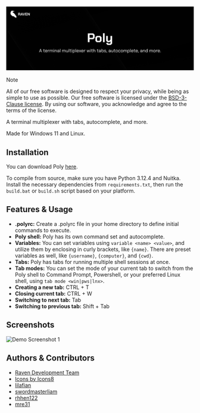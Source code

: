 <p align="center">
  <img src="banner.png" alt="Banner" width="800">
</p>

> [!NOTE]
> All of our free software is designed to respect your privacy, while being as simple to use as possible. Our free software is licensed under the [BSD-3-Clause license](https://ravendevteam.org/files/BSD-3-Clause.txt). By using our software, you acknowledge and agree to the terms of the license.

A terminal multiplexer with tabs, autocomplete, and more.

Made for Windows 11 and Linux.

## Installation
You can download Poly [here](https://ravendevteam.org/software/poly).

To compile from source, make sure you have Python 3.12.4 and Nuitka. Install the necessary dependencies from `requirements.txt`, then run the `build.bat` or `build.sh` script based on your platform.

## Features & Usage
- **.polyrc:** Create a .polyrc file in your home directory to define initial commands to execute.
- **Poly shell:** Poly has its own command set and autocomplete.
- **Variables:** You can set variables using `variable <name> <value>`, and utilize them by enclosing in curly brackets, like `{name}`. There are preset variables as well, like `{username}`, `{computer}`, and `{cwd}`.
- **Tabs:** Poly has tabs for running multiple shell sessions at once.
- **Tab modes:** You can set the mode of your current tab to switch from the Poly shell to Command Prompt, Powershell, or your preferred Linux shell, using `tab mode <win|pws|lnx>`.
- **Creating a new tab:** CTRL + T
- **Closing current tab:** CTRL + W
- **Switching to next tab:** Tab
- **Switching to previous tab:** Shift + Tab

## Screenshots

![Demo Screenshot 1](https://raw.githubusercontent.com/ravendevteam/poly/refs/heads/main/demo_screenshot_1.png)

## Authors & Contributors

- [Raven Development Team](https://ravendevteam.org/)
- [Icons by Icons8](https://icons8.com/)
- [lilafian](https://github.com/lilafian)
- [swordmasterliam](https://github.com/swordmasterliam)
- [rhhen122](https://github.com/rhhen122)
- [mre31](https://github.com/mre31)
